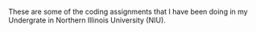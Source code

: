 These are some of the coding assignments that I have been doing in my Undergrate in Northern Illinois University (NIU).
